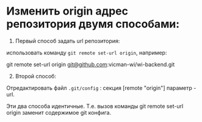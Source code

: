 # Изменить origin адрес репозитория двумя способами:

1. Первый способ задать url репозитория:

использовать команду `git remote set-url origin`, например:

git remote set-url origin git@github.com:vicman-wi/wi-backend.git

2. Второй способ:

Отредактировать файл `.git/config` : секция [remote "origin"] параметр - url. 

 
Эти два способа идентичные. Т.е. вызов команды git remote set-url origin заменит содержимое git конфига.